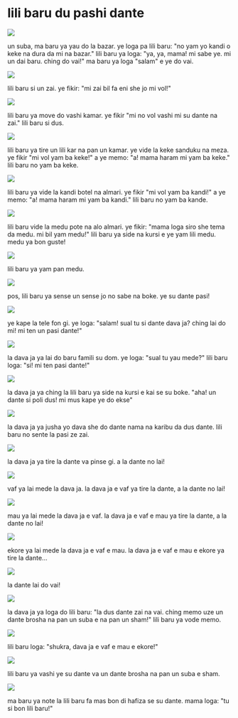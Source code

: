 # lili baru du pashi dante

![](http://www.pandunia.info/grafe/urse_dante/urse_01.png)

un suba, ma baru ya yau do la bazar.
ye loga pa lili baru:
"no yam yo kandi o keke na dura da mi na bazar."
lili baru ya loga:
"ya, ya, mama! mi sabe ye. mi un dai baru. ching do vai!"
ma baru ya loga "salam" e ye do vai.

![](http://www.pandunia.info/grafe/urse_dante/urse_02.png)

lili baru si un zai. ye fikir:
"mi zai bil fa eni she jo mi vol!"

![](http://www.pandunia.info/grafe/urse_dante/urse_03.png)

lili baru ya move do vashi kamar.
ye fikir "mi no vol vashi mi su dante na zai."
lili baru si dus.

![](http://www.pandunia.info/grafe/urse_dante/urse_04.png)

lili baru ya tire un lili kar na pan un kamar.
ye vide la keke sanduku na meza.
ye fikir "mi vol yam ba keke!"
a ye memo: "a! mama haram mi yam ba keke."
lili baru no yam ba keke.

![](http://www.pandunia.info/grafe/urse_dante/urse_05.png)

lili baru ya vide la kandi botel na almari.
ye fikir "mi vol yam ba kandi!"
a ye memo: "a! mama haram mi yam ba kandi."
lili baru no yam ba kande.

![](http://www.pandunia.info/grafe/urse_dante/urse_06.png)

lili baru vide la medu pote na alo almari.
ye fikir:
"mama loga siro she tema da medu. mi bil yam medu!"
lili baru ya side na kursi e ye yam lili medu.
medu ya bon guste!

![](http://www.pandunia.info/grafe/urse_dante/urse_07.png)

lili baru ya yam pan medu.

![](http://www.pandunia.info/grafe/urse_dante/urse_08.png)

pos, lili baru ya sense un sense jo no sabe na boke.
ye su dante pasi!

![](http://www.pandunia.info/grafe/urse_dante/urse_09.png)

ye kape la tele fon gi.
ye loga: "salam! sual tu si dante dava ja? ching lai do mi! mi ten un pasi dante!"

![](http://www.pandunia.info/grafe/urse_dante/urse_10.png)

la dava ja ya lai do baru famili su dom.
ye loga: "sual tu yau mede?"
lili baru loga: "si! mi ten pasi dante!"

![](http://www.pandunia.info/grafe/urse_dante/urse_11.png)

la dava ja ya ching la lili baru ya side na kursi e kai se su boke.
"aha! un dante si poli dus! mi mus kape ye do ekse"

![](http://www.pandunia.info/grafe/urse_dante/urse_12.png)

la dava ja ya jusha yo dava she do dante nama na karibu da dus dante.
lili baru no sente la pasi ze zai.

![](http://www.pandunia.info/grafe/urse_dante/urse_13.png)

la dava ja ya tire la dante va pinse gi.
a la dante no lai!

![](http://www.pandunia.info/grafe/urse_dante/urse_14.png)

vaf ya lai mede la dava ja.
la dava ja e vaf ya tire la dante, a la dante no lai!

![](http://www.pandunia.info/grafe/urse_dante/urse_15.png)

mau ya lai mede la dava ja e vaf.
la dava ja e vaf e mau ya tire la dante, a la dante no lai!

![](http://www.pandunia.info/grafe/urse_dante/urse_16.png)

ekore ya lai mede la dava ja e vaf e mau.
la dava ja e vaf e mau e ekore ya tire la dante...

![](http://www.pandunia.info/grafe/urse_dante/urse_17.png)

la dante lai do vai!

![](http://www.pandunia.info/grafe/urse_dante/urse_18.png)

la dava ja ya loga do lili baru:
"la dus dante zai na vai.
ching memo uze un dante brosha na pan un suba e na pan un sham!"
lili baru ya vode memo.

![](http://www.pandunia.info/grafe/urse_dante/urse_19.png)

lili baru loga: "shukra, dava ja e vaf e mau e ekore!"

![](http://www.pandunia.info/grafe/urse_dante/urse_20.png)

lili baru ya vashi ye su dante va un dante brosha na pan un suba e sham.

![](http://www.pandunia.info/grafe/urse_dante/urse_21.png)

ma baru ya note la lili baru fa mas bon di hafiza se su dante.
mama loga: "tu si bon lili baru!"

